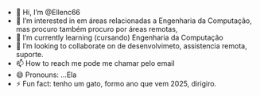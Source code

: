 - 👋 Hi, I’m @Ellenc66
- 👀 I’m interested in em áreas relacionadas a Engenharia da Computação, mas procuro também procuro por áreas remotas,
- 🌱 I’m currently learning (cursando) Engenharia da Computação
- 💞️ I’m looking to collaborate on de desenvolvimeto, assistencia remota, suporte.
- 📫 How to reach me pode me chamar pelo email
- 😄 Pronouns: ...Ela
- ⚡ Fun fact: tenho um gato, formo ano que vem 2025, dirigiro.

<!---
Ellenc66/Ellenc66 is a ✨ special ✨ repository because its `README.md` (this file) appears on your GitHub profile.
You can click the Preview link to take a look at your changes.
--->

